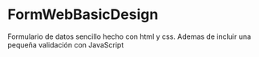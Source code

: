 # FormWebBasicDesign
Formulario de datos sencillo hecho con html y css. Ademas de incluir una pequeña validación con JavaScript
